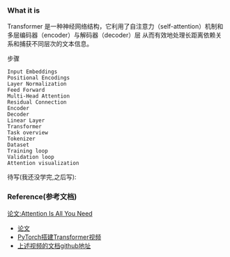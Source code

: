 ### What it is
Transformer 是一种神经网络结构，它利用了自注意力（self-attention）机制和多层编码器（encoder）与解码器（decoder）层
从而有效地处理长距离依赖关系和捕获不同层次的文本信息。

步骤
```text
Input Embeddings
Positional Encodings
Layer Normalization
Feed Forward
Multi-Head Attention
Residual Connection
Encoder
Decoder
Linear Layer
Transformer
Task overview
Tokenizer
Dataset
Training loop
Validation loop
Attention visualization
```

待写(我还没学完,之后写):


### Reference(参考文档)
[论文:Attention Is All You Need](..%2Fusing_files%2Fpaper%2Fpytorch2transformer.pdf)
* [论文](https://arxiv.org/abs/1706.03762)
* [PyTorch搭建Transformer视频](https://www.youtube.com/watch?v=ISNdQcPhsts&ab_channel=UmarJamil)
* [上述视频的文档github地址](https://github.com/aceliuchanghong/pytorch-transformer)
